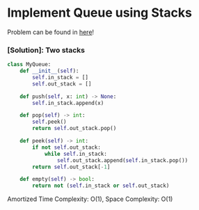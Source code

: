 # Implement Queue using Stacks

Problem can be found in [here](https://leetcode.com/problems/implement-queue-using-stacks/)!

### [Solution]: Two stacks

```python
class MyQueue:
    def __init__(self):
        self.in_stack = []
        self.out_stack = []

    def push(self, x: int) -> None:
        self.in_stack.append(x)

    def pop(self) -> int:
        self.peek()
        return self.out_stack.pop()

    def peek(self) -> int:
        if not self.out_stack:
            while self.in_stack:
                self.out_stack.append(self.in_stack.pop())
        return self.out_stack[-1]

    def empty(self) -> bool:
        return not (self.in_stack or self.out_stack)
```

Amortized Time Complexity: O(1), Space Complexity: O(1)